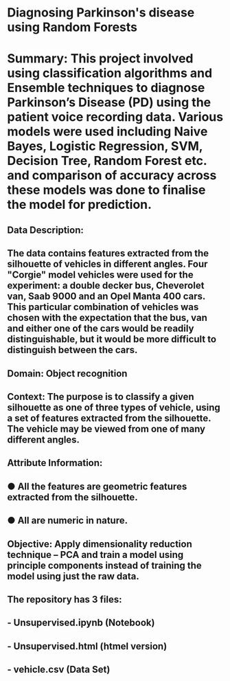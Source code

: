 # Diagnosing Parkinson's disease using Random Forests
# Summary: This project involved using classification algorithms and Ensemble techniques to diagnose Parkinson’s Disease (PD) using the patient voice recording data. Various models were used including Naive Bayes, Logistic Regression, SVM, Decision Tree, Random Forest etc. and comparison of accuracy across these models was done to finalise the model for prediction.

## Data Description:

## The data contains features extracted from the silhouette of vehicles in different angles. Four "Corgie" model vehicles were used for the experiment: a double decker bus, Cheverolet van, Saab 9000 and an Opel Manta 400 cars. This particular combination of vehicles was chosen with the expectation that the bus, van and either one of the cars would be readily distinguishable, but it would be more difficult to distinguish between the cars.

## Domain: Object recognition

## Context: The purpose is to classify a given silhouette as one of three types of vehicle, using a set of features extracted from the silhouette. The vehicle may be viewed from one of many different angles.

## Attribute Information:
## ● All the features are geometric features extracted from the silhouette.
## ● All are numeric in nature.

## Objective: Apply dimensionality reduction technique – PCA and train a model using principle components instead of training the model using just the raw data.

## The repository has 3 files:
## - Unsupervised.ipynb (Notebook)
## - Unsupervised.html (htmel version)
## - vehicle.csv (Data Set)


